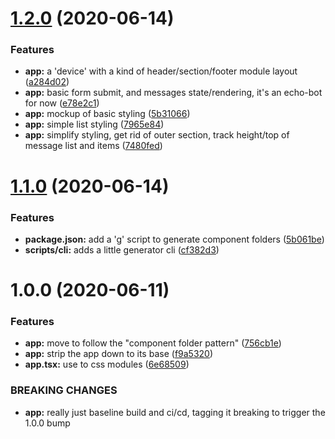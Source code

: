 # [1.2.0](https://github.com/mysterycommand/maslows-particle-system/compare/v1.1.0...v1.2.0) (2020-06-14)


### Features

* **app:** a 'device' with a kind of header/section/footer module layout ([a284d02](https://github.com/mysterycommand/maslows-particle-system/commit/a284d02a2d3c2561d6d748cc7277096dc6dbcacb))
* **app:** basic form submit, and messages state/rendering, it's an echo-bot for now ([e78e2c1](https://github.com/mysterycommand/maslows-particle-system/commit/e78e2c1d62d1ac41110e54f83cb7d110f8a8c5fe))
* **app:** mockup of basic styling ([5b31066](https://github.com/mysterycommand/maslows-particle-system/commit/5b310667d2703cb6be50b174a583ee0a89f7ef45))
* **app:** simple list styling ([7965e84](https://github.com/mysterycommand/maslows-particle-system/commit/7965e84ac3f9c04f94cf7e1ad8706c132e2a27be))
* **app:** simplify styling, get rid of outer section, track height/top of message list and items ([7480fed](https://github.com/mysterycommand/maslows-particle-system/commit/7480fede3ec0a3b61aac7fd45b2745faac3d8884))

# [1.1.0](https://github.com/mysterycommand/maslows-particle-system/compare/v1.0.0...v1.1.0) (2020-06-14)


### Features

* **package.json:** add a 'g' script to generate component folders ([5b061be](https://github.com/mysterycommand/maslows-particle-system/commit/5b061be6d025a2157a6c4909c628324bdce8138c))
* **scripts/cli:** adds a little generator cli ([cf382d3](https://github.com/mysterycommand/maslows-particle-system/commit/cf382d3813cd7422d46614310fd8ad483610f858))

# 1.0.0 (2020-06-11)


### Features

* **app:** move to follow the "component folder pattern" ([756cb1e](https://github.com/mysterycommand/maslows-particle-system/commit/756cb1e7906eca85ad9ab2aaeb18eef4068731e9))
* **app:** strip the app down to its base ([f9a5320](https://github.com/mysterycommand/maslows-particle-system/commit/f9a5320d9b91d0ec619405dcc84e7ae391007f59))
* **app.tsx:** use to css modules ([6e68509](https://github.com/mysterycommand/maslows-particle-system/commit/6e68509653d54ae7516067dcce8d2abac1cde0c2))


### BREAKING CHANGES

* **app:** really just baseline build and ci/cd, tagging it breaking to trigger the 1.0.0 bump
